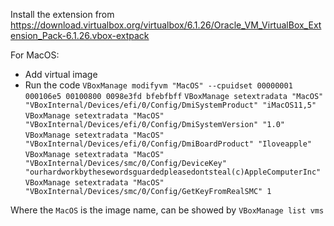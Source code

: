 Install the extension from https://download.virtualbox.org/virtualbox/6.1.26/Oracle_VM_VirtualBox_Extension_Pack-6.1.26.vbox-extpack

For MacOS:
- Add virtual image
- Run the code
`VBoxManage modifyvm "MacOS" --cpuidset 00000001 000106e5 00100800 0098e3fd bfebfbff`
`VBoxManage setextradata "MacOS" "VBoxInternal/Devices/efi/0/Config/DmiSystemProduct" "iMacOS11,5"`
`VBoxManage setextradata "MacOS" "VBoxInternal/Devices/efi/0/Config/DmiSystemVersion" "1.0"`
`VBoxManage setextradata "MacOS" "VBoxInternal/Devices/efi/0/Config/DmiBoardProduct" "Iloveapple"`
`VBoxManage setextradata "MacOS" "VBoxInternal/Devices/smc/0/Config/DeviceKey" "ourhardworkbythesewordsguardedpleasedontsteal(c)AppleComputerInc"`
`VBoxManage setextradata "MacOS" "VBoxInternal/Devices/smc/0/Config/GetKeyFromRealSMC" 1`

Where the `MacOS` is the image name, can be showed by `VBoxManage list vms`